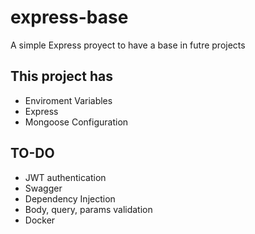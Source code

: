 # express-base

A simple Express proyect to have a base in futre projects
## This project has

- Enviroment Variables
- Express
- Mongoose Configuration

## TO-DO 

- JWT authentication
- Swagger
- Dependency Injection
- Body, query, params validation
- Docker